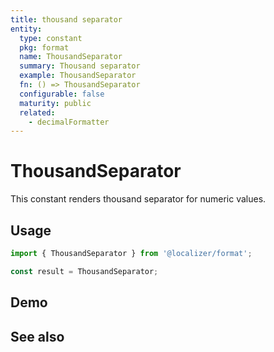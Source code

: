 ```yaml
---
title: thousand separator
entity:
  type: constant
  pkg: format
  name: ThousandSeparator
  summary: Thousand separator
  example: ThousandSeparator
  fn: () => ThousandSeparator
  configurable: false
  maturity: public
  related:
    - decimalFormatter
---
```


# ThousandSeparator <Package name="format"/>

This constant renders thousand separator for numeric values.

## Usage

```typescript twoslash
import { ThousandSeparator } from '@localizer/format';

const result = ThousandSeparator;
```

## Demo

<script setup>
  import { ref, computed } from 'vue';
  import { NForm, NFormItem } from 'naive-ui/es/form';
  import { NInputNumber } from 'naive-ui/es/input-number';
  import { NSelect } from 'naive-ui/es/select';
  import { countryName, languageName } from '@localizer/format';

</script>

<EntityDemo :args="[]" />

## See also

<Entities />
